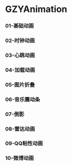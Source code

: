 # GZYAnimation
### 01-基础动画
### 02-时钟动画
### 03-心跳动画
### 04-加载动画
### 05-图片折叠
### 06-音乐震动条
### 07-倒影
### 08-雷达动画
### 09-QQ粘性动画
### 10-微博动画



